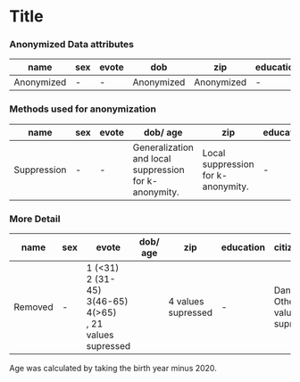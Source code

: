 # 	Title




### Anonymized Data attributes

| name       | sex  | evote | dob        | zip        | education | citizenship | marital_status | party |
| ---------- | ---- | ----- | ---------- | ---------- | --------- | ----------- | -------------- | ----- |
| Anonymized | -    | -     | Anonymized | Anonymized | -         | Anonymized  | Anonymized     | -     |



### Methods used for anonymization

| name        | sex  | evote | dob/ age                                              | zip                                | education | citizenship                                           | marital_status | party |
| ----------- | ---- | ----- | ----------------------------------------------------- | ---------------------------------- | --------- | ----------------------------------------------------- | -------------- | ----- |
| Suppression | -    | -     | Generalization and local suppression for k-anonymity. | Local suppression for k-anonymity. | -         | Generalization and local suppression for k-anonymity. | Suppression    | -     |



### More Detail

| name    | sex  | evote                                                        | dob/ age | zip                | education | citizenship                        | marital_status | party |
| ------- | ---- | ------------------------------------------------------------ | -------- | ------------------ | --------- | ---------------------------------- | -------------- | ----- |
| Removed | -    | 1 (<31)<br />2 (31-45)<br />3(46-65)<br />4(>65) <br />, 21 values supressed |          | 4 values supressed | -         | Danish or Other, 1 value supressed | Removed        | -     |

Age was calculated by taking the birth year minus 2020.